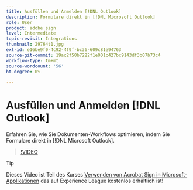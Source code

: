 ```yaml
---
title: Ausfüllen und Anmelden [!DNL Outlook]
description: Formulare direkt in [!DNL Microsoft Outlook]
role: User
product: adobe sign
level: Intermediate
topic-revisit: Integrations
thumbnail: 29764t1.jpg
exl-id: e16be9f0-4c92-4f9f-bc36-609c81e94763
source-git-commit: 19ac2f50b7222f1e001c427bc9143df3b07b73c4
workflow-type: tm+mt
source-wordcount: '56'
ht-degree: 0%

---
```


# Ausfüllen und Anmelden [!DNL Outlook]

Erfahren Sie, wie Sie Dokumenten-Workflows optimieren, indem Sie Formulare direkt in [!DNL Microsoft Outlook].

>[!VIDEO](https://video.tv.adobe.com/v/344947?hidetitle=true)

>[!TIP]
>
>Dieses Video ist Teil des Kurses [Verwenden von Acrobat Sign in Microsoft-Applikationen](https://experienceleague.adobe.com/?recommended=Sign-U-1-2020.2) das auf Experience League kostenlos erhältlich ist!
